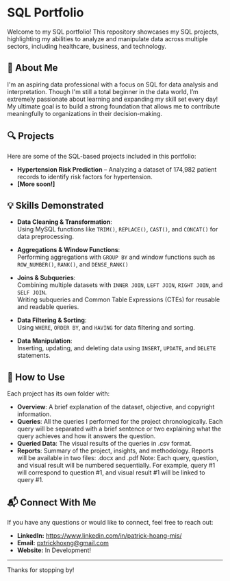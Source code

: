 # SQL Portfolio

Welcome to my SQL portfolio! This repository showcases my SQL projects, highlighting my abilities to analyze and manipulate data across multiple sectors, including healthcare, business, and technology.

## 📌 About Me
I'm an aspiring data professional with a focus on SQL for data analysis and interpretation. Though I'm still a total beginner in the data world, I’m extremely passionate about learning and expanding my skill set every day! My ultimate goal is to build a strong foundation that allows me to contribute meaningfully to organizations in their decision-making. 

## 🔍 Projects
Here are some of the SQL-based projects included in this portfolio:

- **Hypertension Risk Prediction** – Analyzing a dataset of 174,982 patient records to identify risk factors for hypertension.
- **[More soon!]** 

## 💡 Skills Demonstrated
- **Data Cleaning & Transformation**:  
  Using MySQL functions like `TRIM()`, `REPLACE()`, `CAST()`, and `CONCAT()` for data preprocessing.

- **Aggregations & Window Functions**:  
  Performing aggregations with `GROUP BY` and window functions such as `ROW_NUMBER()`, `RANK()`, and `DENSE_RANK()`

- **Joins & Subqueries**:  
  Combining multiple datasets with `INNER JOIN`, `LEFT JOIN`, `RIGHT JOIN`, and `SELF JOIN`.  
  Writing subqueries and Common Table Expressions (CTEs) for reusable and readable queries.

- **Data Filtering & Sorting**:  
  Using `WHERE`, `ORDER BY`, and `HAVING` for data filtering and sorting.

- **Data Manipulation**:  
  Inserting, updating, and deleting data using `INSERT`, `UPDATE`, and `DELETE` statements.

## 📂 How to Use
Each project has its own folder with:
- **Overview**: A brief explanation of the dataset, objective, and copyright information.
- **Queries**: All the queries I performed for the project chronologically. Each query will be separated with a brief sentence or two explaining what the query achieves and how it answers the question.
- **Queried Data**: The visual results of the queries in .csv format.
- **Reports**: Summary of the project, insights, and methodology. Reports will be available in two files: .docx and .pdf
Note: Each query, question, and visual result will be numbered sequentially. For example, query #1 will correspond to question #1, and visual result #1 will be linked to query #1.

## 📬 Connect With Me
If you have any questions or would like to connect, feel free to reach out:
- **LinkedIn:** https://www.linkedin.com/in/patrick-hoang-mis/
- **Email:** pxtrickhoxng@gmail.com
- **Website:** In Development!

---

Thanks for stopping by!
